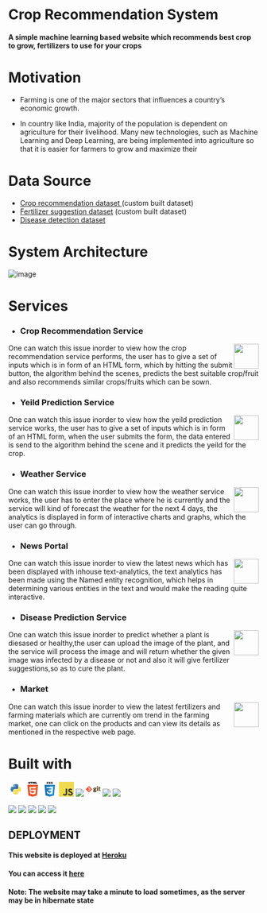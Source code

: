 # Crop Recommendation System 

#### A simple machine learning based website which recommends best crop to grow, fertilizers to use for your crops


# Motivation
- Farming is one of the major sectors that influences a country’s economic growth. 

- In country like India, majority of the population is dependent on agriculture for their livelihood. Many new technologies, such as Machine Learning and Deep Learning, are being implemented into agriculture so that it is easier for farmers to grow and maximize their


# Data Source
- [Crop recommendation dataset ](https://www.kaggle.com/atharvaingle/crop-recommendation-dataset) (custom built dataset)
- [Fertilizer suggestion dataset](https://github.com/Gladiator07/Harvestify/blob/master/Data-processed/fertilizer.csv) (custom built dataset)
- [Disease detection dataset](https://www.kaggle.com/vipoooool/new-plant-diseases-dataset)


# System Architecture

![image](https://user-images.githubusercontent.com/64339539/166977903-c0f2f7ec-f3e9-4632-931d-5068b4ba50de.png)



# Services

- ### Crop Recommendation Service

[<img align = right height = 50 width = 50 src = https://cdn4.iconfinder.com/data/icons/social-media-and-logos-11/32/Logo_Youtube-512.png>](https://github.com/mv1249/CropRecommendationSystem/issues/4)

  One can watch this issue inorder to view how the crop recommendation service performs, the user has to give a set of inputs which is in form of an HTML form, which by hitting
  the submit button, the algorithm behind the scenes, predicts the best suitable crop/fruit and also recommends similar crops/fruits which can be sown.
  
- ### Yeild Prediction Service

[<img align = right height = 50 width = 50 src = https://cdn4.iconfinder.com/data/icons/social-media-and-logos-11/32/Logo_Youtube-512.png>](https://github.com/mv1249/CropRecommendationSystem/issues/5)

  One can watch this issue inorder to view how the yeild prediction service works, the user has to give a set of inputs which is in form of an HTML form, when the user submits
  the form, the data entered is send to the algorithm behind the scene and it predicts the yeild for the crop.
  
- ### Weather Service

[<img align = right height = 50 width = 50 src = https://cdn4.iconfinder.com/data/icons/social-media-and-logos-11/32/Logo_Youtube-512.png>](https://github.com/mv1249/CropRecommendationSystem/issues/6)

  One can watch this issue inorder to view how the weather service works, the user has to enter the place where he is currently and the service will kind of forecast 
  the weather for the next 4 days, the analytics is displayed in form of interactive charts and graphs, which the user can go through.
  
  
- ### News Portal

[<img align = right height = 50 width = 50 src = https://cdn4.iconfinder.com/data/icons/social-media-and-logos-11/32/Logo_Youtube-512.png>](https://github.com/mv1249/CropRecommendationSystem/issues/7)

  One can watch this issue inorder to view the latest news which has been displayed with inhouse text-analytics, the text analytics has been made using the Named entity recognition, which helps in determining various entities in the text and would make the reading quite interactive.


- ### Disease Prediction Service

[<img align = right height = 50 width = 50 src = https://cdn4.iconfinder.com/data/icons/social-media-and-logos-11/32/Logo_Youtube-512.png>](https://github.com/mv1249/CropRecommendationSystem/issues/8)

  One can watch this issue inorder to predict whether a plant is diesased or healthy,the user can upload the image of the plant, and the service will process the image and will return whether the given image was infected by a disease or not and also it will give fertilizer suggestions,so as to cure the plant.
  
- ### Market

[<img align = right height = 50 width = 50 src = https://cdn4.iconfinder.com/data/icons/social-media-and-logos-11/32/Logo_Youtube-512.png>](https://github.com/mv1249/CropRecommendationSystem/issues/9)

  One can watch this issue inorder to view the latest fertilizers and farming materials which are currently om trend in the farming market, one can click on the products and can view its details as mentioned in the respective web page.
  





  

# Built with

<code><img height="30" src="https://raw.githubusercontent.com/github/explore/80688e429a7d4ef2fca1e82350fe8e3517d3494d/topics/python/python.png"></code>
<code><img height="30" src="https://raw.githubusercontent.com/github/explore/80688e429a7d4ef2fca1e82350fe8e3517d3494d/topics/html/html.png"></code>
<code><img height="30" src="https://raw.githubusercontent.com/github/explore/80688e429a7d4ef2fca1e82350fe8e3517d3494d/topics/css/css.png"></code>
<code><img height="30" src="https://raw.githubusercontent.com/github/explore/80688e429a7d4ef2fca1e82350fe8e3517d3494d/topics/javascript/javascript.png"></code>
<code><img height="30" src="https://github.com/tomchen/stack-icons/raw/master/logos/bootstrap.svg"></code>
<code><img height="30" src="https://raw.githubusercontent.com/github/explore/80688e429a7d4ef2fca1e82350fe8e3517d3494d/topics/git/git.png"></code>
<code><img height="30" src="https://icon-library.com/images/django-icon/django-icon-0.jpg"></code>
<code><img height="30" src="https://cdn.iconscout.com/icon/free/png-256/heroku-225989.png"></code>

<code><img height="30" src="https://raw.githubusercontent.com/numpy/numpy/7e7f4adab814b223f7f917369a72757cd28b10cb/branding/icons/numpylogo.svg"></code>
<code><img height="30" src="https://raw.githubusercontent.com/pandas-dev/pandas/761bceb77d44aa63b71dda43ca46e8fd4b9d7422/web/pandas/static/img/pandas.svg"></code>
<code><img height="30" src="https://matplotlib.org/_static/logo2.svg"></code>
<code><img height="30" src="https://upload.wikimedia.org/wikipedia/commons/thumb/0/05/Scikit_learn_logo_small.svg/1280px-Scikit_learn_logo_small.svg.png"></code>
<code><img height="30" src="https://raw.githubusercontent.com/pytorch/pytorch/39fa0b5d0a3b966a50dcd90b26e6c36942705d6d/docs/source/_static/img/pytorch-logo-dark.svg"></code>

## DEPLOYMENT

#### This website is deployed at [Heroku](https://www.heroku.com/)
#### You can access it [here](https://agrieasy.herokuapp.com/)
#### Note: The website may take a minute to load sometimes, as the server may be in hibernate state


